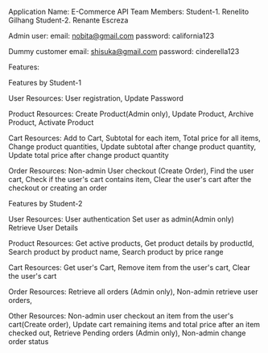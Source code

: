 Application Name: E-Commerce API
Team Members:
Student-1. Renelito Gilhang
Student-2. Renante Escreza

Admin user:
    email: nobita@gmail.com
    password: california123

Dummy customer 
    email: shisuka@gmail.com
    password: cinderella123

Features:

Features by Student-1

User Resources:
User registration,
Update Password

Product Resources:
Create Product(Admin only),
Update Product,
Archive Product,
Activate Product

Cart Resources:
Add to Cart,
Subtotal for each item,
Total price for all items,
Change product quantities,
Update subtotal after change product quantity,
Update total price after change product quantity

Order Resources:
Non-admin User checkout (Create Order),
Find the user cart,
Check if the user's cart contains item,
Clear the user's cart after the checkout or creating an order


Features by Student-2

User Resources:
User authentication
Set user as admin(Admin only)
Retrieve User Details

Product Resources:
Get active products,
Get product details by productId,
Search product by product name,
Search product by price range

Cart Resources:
Get user's Cart,
Remove item from the user's cart,
Clear the user's cart

Order Resources:
Retrieve all orders (Admin only),
Non-admin retrieve user orders,

Other Resources:
Non-admin user checkout an item from the user's cart(Create order),
Update cart remaining items and total price after an item checked out,
Retrieve Pending orders (Admin only),
Non-admin change order status


